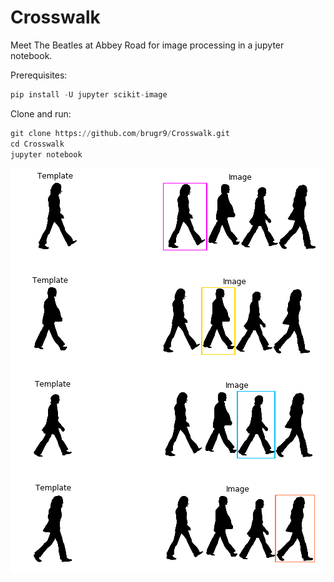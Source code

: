 # Crosswalk
Meet The Beatles at Abbey Road for image processing in a jupyter notebook.

Prerequisites:
```python
pip install -U jupyter scikit-image
```

Clone and run:
```python
git clone https://github.com/brugr9/Crosswalk.git
cd Crosswalk
jupyter notebook
```

![Template Matching](showcase/template-matching.png "Template Matching")
